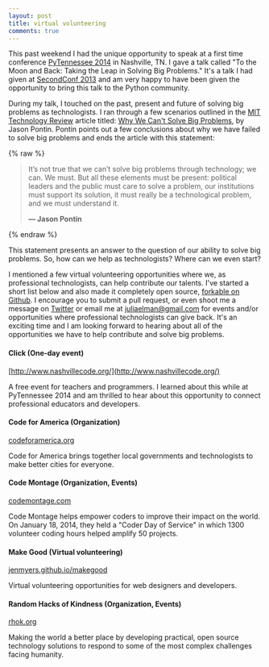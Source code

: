 ```yaml
---
layout: post
title: virtual volunteering
comments: true
---
```


This past weekend I had the unique opportunity to speak at a first time conference [PyTennessee 2014](http://www.pytennessee.org/) in Nashville, TN. I gave a talk called "To the Moon and Back: Taking the Leap in Solving Big Problems." It's a talk I had given at [SecondConf 2013](http://secondconf.com/2013/) and am very happy to have been given the opportunity to bring this talk to the Python community.

During my talk, I touched on the past, present and future of solving big problems as technologists. I ran through a few scenarios outlined in the [MIT Technology Review](http://www.technologyreview.com/) article titled: [Why We Can't Solve Big Problems](http://www.technologyreview.com/featuredstory/429690/why-we-cant-solve-big-problems/), by Jason Pontin. Pontin points out a few conclusions about why we have failed to solve big problems and ends the article with this statement:

{% raw %}
<blockquote cite="http://www.technologyreview.com/featuredstory/429690/why-we-cant-solve-big-problems/">
	<p>
		It’s not true that we can’t solve big problems through technology; we can. We must. But all these elements must be present: political leaders and the public must care to solve a problem, our institutions must support its solution, it must really be a technological problem, and we must understand it.
	</p>
	<strong>
		— Jason Pontin
	</strong>
</blockquote>
{% endraw %}

This statement presents an answer to the question of our ability to solve big problems. So, how can we help as technologists? Where can we even start? 

I mentioned a few virtual volunteering opportunities where we, as professional technologists, can help contribute our talents. I've started a short list below and also made it completely open source, [forkable on Github](https://github.com/juliaelman/juliaelman.github.com/blob/master/_posts/2014-02-24-virtual-volunteering.md). I encourage you to submit a pull request, or even shoot me a message on [Twitter](http://twitter.com/juliaelman) or email me at [juliaelman@gmail.com](mailto:juliaelman@gmail.com) for events and/or opportunities where professional technologists can give back. It's an exciting time and I am looking forward to hearing about all of the opportunities we have to help contribute and solve big problems.

#### Click (One-day event)
[http://www.nashvillecode.org/](http://www.nashvillecode.org/)

A free event for teachers and programmers. I learned about this while at PyTennessee 2014 and am thrilled to hear about this opportunity to connect professional educators and developers.

#### Code for America (Organization)
[codeforamerica.org](http://codeforamerica.org)

Code for America brings together local governments and technologists to make better cities for everyone.
  
#### Code Montage (Organization, Events)
[codemontage.com](http://codemontage.com)

Code Montage helps empower coders to improve their impact on the world. On January 18, 2014, they held a "Coder Day of Service" in which 1300 volunteer coding hours helped amplify 50 projects.

#### Make Good (Virtual volunteering)
[jenmyers.github.io/makegood](http://jenmyers.github.io/makegood)

Virtual volunteering opportunities for web designers and developers. 

#### Random Hacks of Kindness (Organization, Events)
[rhok.org](http://rhok.org)

Making the world a better place by developing practical, open source technology solutions to respond to some of the most complex challenges facing humanity.
